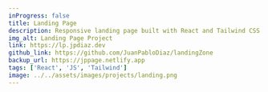```yaml
---
inProgress: false
title: Landing Page
description: Responsive landing page built with React and Tailwind CSS.
img_alt: Landing Page Project
link: https://lp.jpdiaz.dev
github_link: https://github.com/JuanPabloDiaz/landingZone
backup_url: https://jppage.netlify.app
tags: ['React', 'JS', 'Tailwind']
image: ../../assets/images/projects/landing.png
---
```

